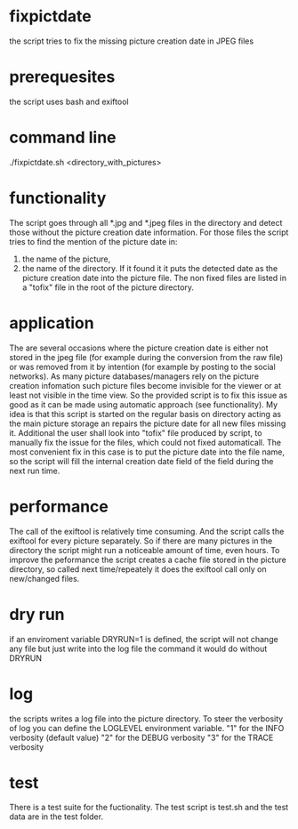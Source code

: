 # fixpictdate
the script tries to fix the missing picture creation date in JPEG files

# prerequesites
the script uses bash and exiftool 

# command line
./fixpictdate.sh <directory_with_pictures>

# functionality
The script goes through all *.jpg and *.jpeg files in the directory and detect those without the picture creation date information.
For those files the script tries to find the mention of the picture date in:
1. the name of the picture,
2. the name of the directory.
If it found it it puts the detected date as the picture creation date into the picture file.
The non fixed files are listed in a "tofix" file in the root of the picture directory.

# application
The are several occasions where the picture creation date is either not stored in the jpeg file (for example during the conversion from the raw file) or was removed from it by intention (for example by posting to the social networks). As many picture databases/managers rely on the picture creation infomation such picture files become invisible for the viewer or at least not visible in the time view. So the provided script is to fix this issue as good as it can be made using automatic approach (see functionality). My idea is that this script is started on the regular basis on directory acting as the main picture storage an repairs the picture date for all new files missing it. Additional the user shall look into "tofix" file produced by script, to manually fix the issue for the files, which could not fixed automaticall. The most convenient fix in this case is to put the picture date into the file name, so the script will fill the internal creation date field of the field during the next run time.  

# performance
The call of the exiftool is relatively time consuming.
And the script calls the exiftool for every picture separately.
So if there are many pictures in the directory the script might run a noticeable amount of time, even hours.
To improve the peformance the script creates a cache file stored in the picture directory,
so called next time/repeately it does the exiftool call only on new/changed files.

# dry run
if an enviroment variable DRYRUN=1 is defined, the script will not change any file but just write into the log file the command it would do without DRYRUN

# log 
the scripts writes a log file into the picture directory. 
To steer the verbosity of log you can define the LOGLEVEL environment variable.
"1" for the INFO verbosity (default value)
"2" for the DEBUG verbosity 
"3" for the TRACE verbosity

# test
There is a test suite for the fuctionality. 
The test script is test.sh and the test data are in the test folder.

